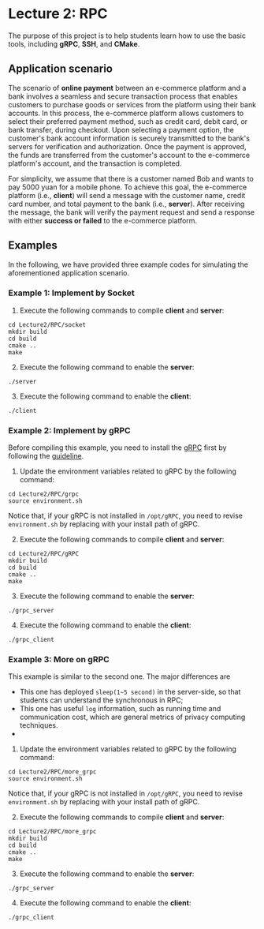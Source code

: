 # Lecture 2: RPC

The purpose of this project is to help students learn how to use the basic tools, including **gRPC**, **SSH**, and **CMake**.

## Application scenario

The scenario of **online payment** between an e-commerce platform and a bank involves a seamless and secure transaction process that enables customers to purchase goods or services from the platform using their bank accounts. In this process, the e-commerce platform allows customers to select their preferred payment method, such as credit card, debit card, or bank transfer, during checkout. Upon selecting a payment option, the customer's bank account information is securely transmitted to the bank's servers for verification and authorization. Once the payment is approved, the funds are transferred from the customer's account to the e-commerce platform's account, and the transaction is completed. 

For simplicity, we assume that there is a customer named Bob and wants to pay 5000 yuan for a mobile phone. To achieve this goal, the e-commerce platform (i.e., **client**) will send a message with the customer name, credit card number, and total payment to the bank (i.e., **server**). After receiving the message, the bank will verify the payment request and send a response with either **success or failed** to the e-commerce platform.

## Examples

In the following, we have provided three example codes for simulating the aforementioned application scenario.

### Example 1: Implement by Socket

1. Execute the following commands to compile **client** and **server**:
```
cd Lecture2/RPC/socket
mkdir build
cd build
cmake ..
make
```

2. Execute the following command to enable the **server**:
```
./server
```

3. Execute the following command to enable the **client**:
```
./client
```

### Example 2: Implement by gRPC

Before compiling this example, you need to install the [gRPC](https://github.com/grpc/grpc) first by following the [guideline](https://grpc.io/docs/languages/cpp/quickstart/).

1. Update the environment variables related to gRPC by the following command:
```
cd Lecture2/RPC/grpc
source environment.sh
```
Notice that, if your gRPC is not installed in ``/opt/gRPC``, you need to revise ``environment.sh`` by replacing with your install path of gRPC.

2. Execute the following commands to compile **client** and **server**:
```
cd Lecture2/RPC/gRPC
mkdir build
cd build
cmake ..
make
```

3. Execute the following command to enable the **server**:
```
./grpc_server
```

4. Execute the following command to enable the **client**:
```
./grpc_client
```

### Example 3: More on gRPC

This example is similar to the second one. The major differences are
* This one has deployed ``sleep(1~5 second)`` in the server-side, so that students can understand the synchronous in RPC;
* This one has useful ``log`` information, such as running time and communication cost, which are general metrics of privacy computing techniques.
* 
1. Update the environment variables related to gRPC by the following command:
```
cd Lecture2/RPC/more_grpc
source environment.sh
```
Notice that, if your gRPC is not installed in ``/opt/gRPC``, you need to revise ``environment.sh`` by replacing with your install path of gRPC.

2. Execute the following commands to compile **client** and **server**:
```
cd Lecture2/RPC/more_grpc
mkdir build
cd build
cmake ..
make
```

3. Execute the following command to enable the **server**:
```
./grpc_server
```

4. Execute the following command to enable the **client**:
```
./grpc_client
```